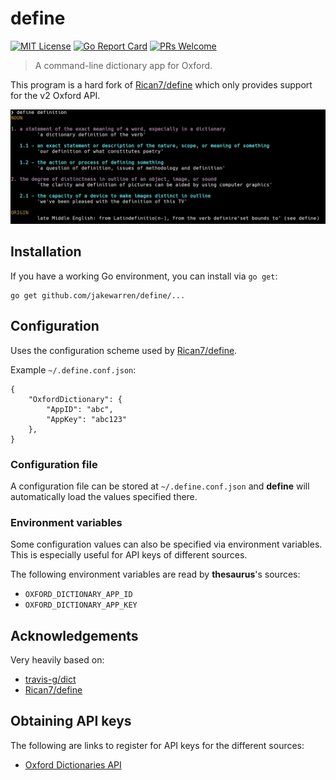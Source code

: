 # define
[![MIT License](http://img.shields.io/badge/license-MIT-blue.svg?style=flat-square)](https://github.com/jakewarren/define/blob/master/LICENSE)
[![Go Report Card](https://goreportcard.com/badge/github.com/jakewarren/define)](https://goreportcard.com/report/github.com/jakewarren/define)
[![PRs Welcome](https://img.shields.io/badge/PRs-welcome-brightgreen.svg?style=shields)](http://makeapullrequest.com)

> A command-line dictionary app for Oxford.

This program is a hard fork of [Rican7/define](https://github.com/Rican7/define) which only provides support for the v2 Oxford API.

![](screenshot.jpg)

## Installation

If you have a working Go environment, you can install via `go get`:
```shell
go get github.com/jakewarren/define/...
```

## Configuration

Uses the configuration scheme used by [Rican7/define](https://github.com/Rican7/define).

Example `~/.define.conf.json`:
```
{
    "OxfordDictionary": {
        "AppID": "abc",
        "AppKey": "abc123"
    },
}
```

### Configuration file

A configuration file can be stored at `~/.define.conf.json` and **define** will automatically load the values specified there.

### Environment variables

Some configuration values can also be specified via environment variables. This is especially useful for API keys of different sources.

The following environment variables are read by **thesaurus**'s sources:

- `OXFORD_DICTIONARY_APP_ID`
- `OXFORD_DICTIONARY_APP_KEY`

## Acknowledgements

Very heavily based on:
* [travis-g/dict](https://github.com/travis-g/dict)
* [Rican7/define](https://github.com/Rican7/define)


## Obtaining API keys

The following are links to register for API keys for the different sources:

- [Oxford Dictionaries API](https://developer.oxforddictionaries.com/?tag=#plans)